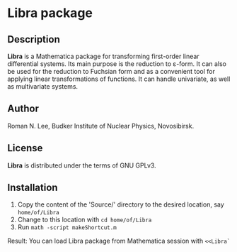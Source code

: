 # Libra package
## Description

**Libra** is a Mathematica package for transforming first-order linear differential systems. Its main purpose is the reduction to ε-form. 
It can also be used for the reduction to Fuchsian form and as a convenient tool for applying linear transformations of functions. It can handle univariate, as well as multivariate systems.

## Author
Roman N. Lee, Budker Institute of Nuclear Physics, Novosibirsk.

## License

**Libra** is distributed under the terms of GNU GPLv3.


## Installation

1. Copy the content of the 'Source/' directory to the desired location, say `home/of/Libra`
2. Change to this location with `cd home/of/Libra`
3. Run `math -script makeShortcut.m`

Result: 
You can load Libra package from Mathematica session with ``<<Libra` ``